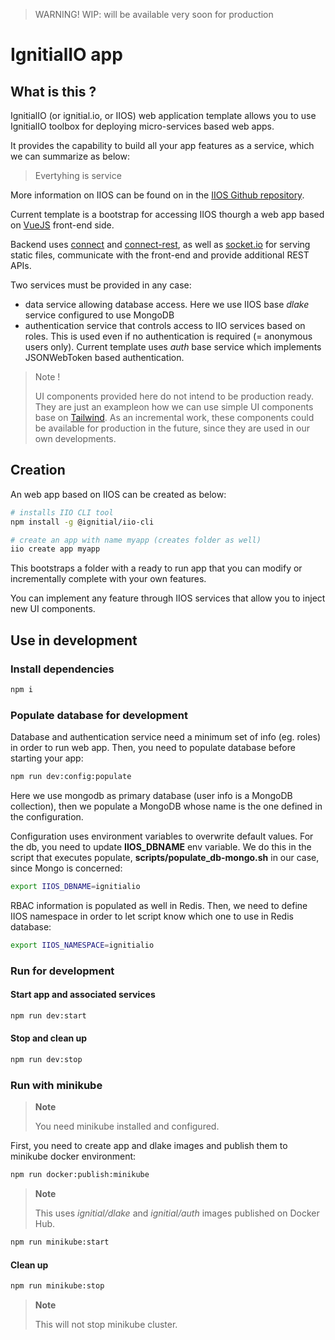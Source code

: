 > WARNING!
> WIP: will be available very soon for production

# IgnitialIO app

## What is this ?

IgnitialIO (or ignitial.io, or IIOS) web application template allows you to use
IgnitialIO toolbox for deploying micro-services based web apps.  

It provides the capability to build all your app features as a service, which we
can summarize as below:  

>
> Evertyhing is service
>

More information on IIOS can be found on in the
[IIOS Github repository](https://github.com/ignitialio/iio-services).  

Current template is a bootstrap for accessing IIOS thourgh a web app based
on [VueJS](https://vuejs.org/) front-end side.

Backend uses [connect](https://www.npmjs.com/package/connect) and
[connect-rest](https://www.npmjs.com/package/connect-rest), as well as
[socket.io](https://www.npmjs.com/package/socket.io) for serving static files,
communicate with the front-end and provide additional REST APIs.

Two services must be provided in any case:
- data service allowing database access. Here we use IIOS base _dlake_ service
configured to use MongoDB
- authentication service that controls access to IIO services based on roles. This
is used even if no authentication is required (= anonymous users only). Current
template uses _auth_ base service which implements JSONWebToken based authentication.  

> Note !
>
> UI components provided here do not intend to be production ready. They are just
> an exampleon how we can use simple UI components base on [Tailwind](https://tailwindcss.com).
> As an incremental work, these components could be available for production in
> the future, since they are used in our own developments.

## Creation

An web app based on IIOS can be created as below:

```bash
# installs IIO CLI tool
npm install -g @ignitial/iio-cli

# create an app with name myapp (creates folder as well)
iio create app myapp
```

This bootstraps a folder with a ready to run app that you can modify or incrementally
complete with your own features.

You can implement any feature through IIOS services that allow you to inject new
UI components.

## Use in development

### Install dependencies

```bash
npm i
```

### Populate database for development

Database and authentication service need a minimum set of info (eg. roles) in
order to run web app. Then, you need to populate database before starting your
app:

```bash
npm run dev:config:populate
```

Here we use mongodb as primary database (user info is a MongoDB collection), then
we populate a MongoDB whose name is the one defined in the configuration.  

Configuration uses environment variables to overwrite default values. For the db,
you need to update __IIOS_DBNAME__ env variable. We do this in the script that
executes populate, __scripts/populate_db-mongo.sh__ in our case, since Mongo is
concerned:

```bash
export IIOS_DBNAME=ignitialio
```

RBAC information is populated as well in Redis. Then, we need to define IIOS
namespace in order to let script know which one to use in Redis database:

```bash
export IIOS_NAMESPACE=ignitialio
```

### Run for development


#### Start app and associated services

```bash
npm run dev:start
```

#### Stop and clean up

```bash
npm run dev:stop
```

### Run with minikube

> __Note__
>  
> You need minikube installed and configured.

First, you need to create app and dlake images and publish them to minikube docker
environment:

```bash
npm run docker:publish:minikube
```

> __Note__
>   
> This uses _ignitial/dlake_ and _ignitial/auth_ images published on Docker Hub.

```bash
npm run minikube:start
```

#### Clean up

```bash
npm run minikube:stop
```

> __Note__
>   
> This will not stop minikube cluster.
